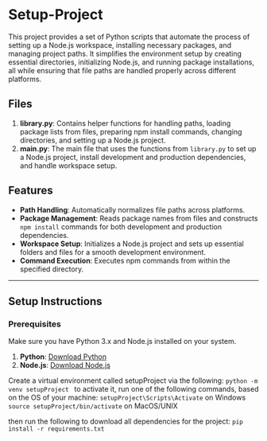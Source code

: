 # Setup-Project

This project provides a set of Python scripts that automate the process of setting up a Node.js workspace, installing necessary packages, and managing project paths. It simplifies the environment setup by creating essential directories, initializing Node.js, and running package installations, all while ensuring that file paths are handled properly across different platforms.

## Files

1. **library.py**: Contains helper functions for handling paths, loading package lists from files, preparing npm install commands, changing directories, and setting up a Node.js project.
2. **main.py**: The main file that uses the functions from `library.py` to set up a Node.js project, install development and production dependencies, and handle workspace setup.

## Features

- **Path Handling**: Automatically normalizes file paths across platforms.
- **Package Management**: Reads package names from files and constructs `npm install` commands for both development and production dependencies.
- **Workspace Setup**: Initializes a Node.js project and sets up essential folders and files for a smooth development environment.
- **Command Execution**: Executes npm commands from within the specified directory.
  
---

## Setup Instructions

### Prerequisites

Make sure you have Python 3.x and Node.js installed on your system.

1. **Python**: [Download Python](https://www.python.org/downloads/)
2. **Node.js**: [Download Node.js](https://nodejs.org/)

Create a virtual environment called setupProject via the following:
`python -m venv setupProject `
to activate it, run one of the following commands, based on the OS of your machine:
`setupProject\Scripts\Activate` on Windows
`source setupProject/bin/activate` on MacOS/UNIX

then run the following to download all dependencies for the project:
`pip install -r requirements.txt`